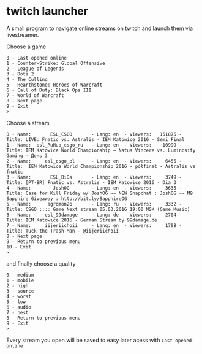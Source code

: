# twitch launcher

A small program to navigate online streams on twitch and launch them via livestreamer.

Choose a game
```
0 - Last opened online
1 - Counter-Strike: Global Offensive
2 - League of Legends
3 - Dota 2
4 - The Culling
5 - Hearthstone: Heroes of Warcraft
6 - Call of Duty: Black Ops III
7 - World of Warcraft
8 - Next page
9 - Exit
> 
```

Choose a stream
```
0 - Name:       ESL_CSGO       - Lang: en  - Viewers:   151875 - Title: LIVE: Fnatic vs. Astralis - IEM Katowice 2016 - Semi Final
1 - Name:  esl_RuHub_csgo_ru   - Lang: en  - Viewers:    10999 - Title: IEM Katowice World Championship — Natus Vincere vs. Luminosity Gaming — День 3
2 - Name:     esl_csgo_pl      - Lang: en  - Viewers:     6455 - Title:  IEM Katowice World Championship 2016 - półfinał - Astralis vs fnatic
3 - Name:       ESL_BiDa       - Lang: en  - Viewers:     3749 - Title: [PT-BR] Fnatic vs. Astralis - IEM Katowice 2016 - Dia 3
4 - Name:        JoshOG        - Lang: en  - Viewers:     3635 - Title: Case for Kill Friday w/ JoshOG ~~ NEW Snapchat : JoshOG ~~ M9 Sapphire Giveaway : http://bit.ly/SapphireOG 
5 - Name:      agromon26       - Lang: ru  - Viewers:     3332 - Title: CSGO :::: Game Next stream 05.03.2016 19:00 MSK (Game Music)
6 - Name:     esl_99damage     - Lang: de  - Viewers:     2704 - Title: IEM Katowice 2016 - German Stream by 99damage.de
7 - Name:     iijeriichoii     - Lang: en  - Viewers:     1798 - Title: Tuck the Trash Man - @iijeriichoii
8 - Next page
9 - Return to previous menu
10 - Exit
> 
```

and finally choose a quality 
```
0 - medium
1 - mobile
2 - high
3 - source
4 - worst
5 - low
6 - audio
7 - best
8 - Return to previous menu
9 - Exit
>
```

Every stream you open will be saved to easy later acess with ```Last opened online```
